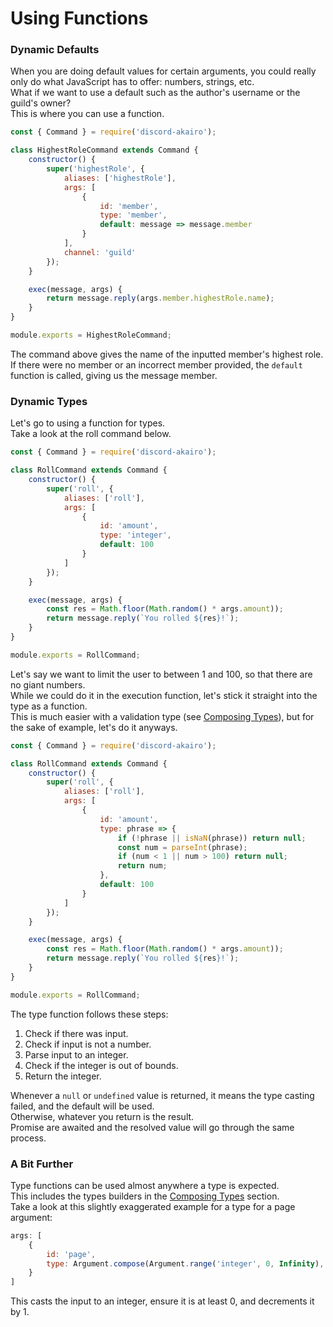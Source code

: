 # Using Functions

### Dynamic Defaults

When you are doing default values for certain arguments, you could really only do what JavaScript has to offer: numbers, strings, etc.  
What if we want to use a default such as the author's username or the guild's owner?  
This is where you can use a function.  

```js
const { Command } = require('discord-akairo');

class HighestRoleCommand extends Command {
    constructor() {
        super('highestRole', {
            aliases: ['highestRole'],
            args: [
                {
                    id: 'member',
                    type: 'member',
                    default: message => message.member
                }
            ],
            channel: 'guild'
        });
    }

    exec(message, args) {
        return message.reply(args.member.highestRole.name);
    }
}

module.exports = HighestRoleCommand;
```

The command above gives the name of the inputted member's highest role.  
If there were no member or an incorrect member provided, the `default` function is called, giving us the message member.  

### Dynamic Types

Let's go to using a function for types.  
Take a look at the roll command below.  

```js
const { Command } = require('discord-akairo');

class RollCommand extends Command {
    constructor() {
        super('roll', {
            aliases: ['roll'],
            args: [
                {
                    id: 'amount',
                    type: 'integer',
                    default: 100
                }
            ]
        });
    }

    exec(message, args) {
        const res = Math.floor(Math.random() * args.amount));
        return message.reply(`You rolled ${res}!`);
    }
}

module.exports = RollCommand;
```

Let's say we want to limit the user to between 1 and 100, so that there are no giant numbers.  
While we could do it in the execution function, let's stick it straight into the type as a function.  
This is much easier with a validation type (see [Composing Types](./compose.md)), but for the sake of example, let's do it anyways.  

```js
const { Command } = require('discord-akairo');

class RollCommand extends Command {
    constructor() {
        super('roll', {
            aliases: ['roll'],
            args: [
                {
                    id: 'amount',
                    type: phrase => {
                        if (!phrase || isNaN(phrase)) return null;
                        const num = parseInt(phrase);
                        if (num < 1 || num > 100) return null;
                        return num;
                    },
                    default: 100
                }
            ]
        });
    }

    exec(message, args) {
        const res = Math.floor(Math.random() * args.amount));
        return message.reply(`You rolled ${res}!`);
    }
}

module.exports = RollCommand;
```

The type function follows these steps:  

1. Check if there was input.
2. Check if input is not a number.
3. Parse input to an integer.
4. Check if the integer is out of bounds.
5. Return the integer.

Whenever a `null` or `undefined` value is returned, it means the type casting failed, and the default will be used.  
Otherwise, whatever you return is the result.  
Promise are awaited and the resolved value will go through the same process.  

### A Bit Further

Type functions can be used almost anywhere a type is expected.  
This includes the types builders in the [Composing Types](./compose.md) section.  
Take a look at this slightly exaggerated example for a type for a page argument:  

```js
args: [
    {
        id: 'page',
        type: Argument.compose(Argument.range('integer', 0, Infinity), n => n - 1)
    }
]
```

This casts the input to an integer, ensure it is at least 0, and decrements it by 1.  
